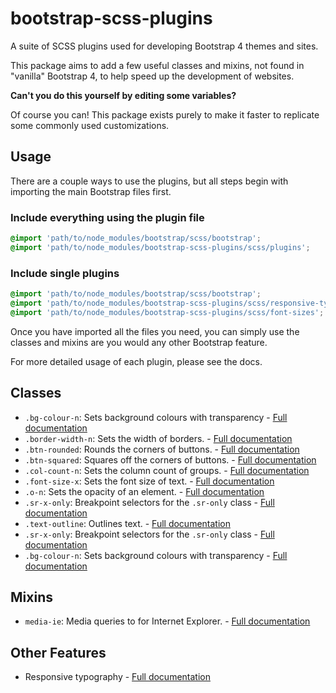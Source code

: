 # bootstrap-scss-plugins

A suite of SCSS plugins used for developing Bootstrap 4 themes and sites.

This package aims to add a few useful classes and mixins, not found in "vanilla" Bootstrap 4, to help speed up the development of websites.

**Can't you do this yourself by editing some variables?**

Of course you can! This package exists purely to make it faster to replicate some commonly used customizations.

## Usage

There are a couple ways to use the plugins, but all steps begin with importing the main Bootstrap files first.

### Include everything using the plugin file

```scss
@import 'path/to/node_modules/bootstrap/scss/bootstrap';
@import 'path/to/node_modules/bootstrap-scss-plugins/scss/plugins';
```

### Include single plugins

```scss
@import 'path/to/node_modules/bootstrap/scss/bootstrap';
@import 'path/to/node_modules/bootstrap-scss-plugins/scss/responsive-typography';
@import 'path/to/node_modules/bootstrap-scss-plugins/scss/font-sizes';
```

Once you have imported all the files you need, you can simply use the classes and mixins are you would any other Bootstrap feature.

For more detailed usage of each plugin, please see the docs.

## Classes

- `.bg-colour-n`: Sets background colours with transparency - [Full documentation](docs/class/bg-transparency.md)
- `.border-width-n`: Sets the width of borders. - [Full documentation](docs/classes/border-widths.md)
- `.btn-rounded`: Rounds the corners of buttons. - [Full documentation](docs/classes/btn-rounded.md)
- `.btn-squared`: Squares off the corners of buttons. - [Full documentation](docs/classes/btn-squared.md)
- `.col-count-n`: Sets the column count of groups. - [Full documentation](docs/classes/col-count.md)
- `.font-size-x`: Sets the font size of text. - [Full documentation](docs/classes/font-sizes.md)
- `.o-n`: Sets the opacity of an element. - [Full documentation](docs/classes/opacity.md)
- `.sr-x-only`: Breakpoint selectors for the `.sr-only` class - [Full documentation](docs/classes/sr-breakpoints.md)
- `.text-outline`: Outlines text. - [Full documentation](docs/classes/text-outline.md)
- `.sr-x-only`: Breakpoint selectors for the `.sr-only` class - [Full documentation](docs/classes/screen-reader-breakpoints.md)
- `.bg-colour-n`: Sets background colours with transparency - [Full documentation](docs/class/transparent-backgrounds.md)

## Mixins

- `media-ie`: Media queries to for Internet Explorer. - [Full documentation](docs/mixins/media-ie.md)

## Other Features

- Responsive typography - [Full documentation](docs/other/responsive-typography.md)
